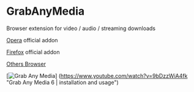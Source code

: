 # GrabAnyMedia
Browser extension for video / audio / streaming downloads

[Opera](http://opr.as/2eCVOBL) official addon

[Firefox](https://mzl.la/2jcZ0qJ) official addon

[Others Browser](https://www.youtube.com/watch?v=9bDzzWiA4fk)

[![Grab Any Media](http://i.imgur.com/r0O7cwD.png)]
(https://www.youtube.com/watch?v=9bDzzWiA4fk "Grab Any Media 6 | installation and usage")
